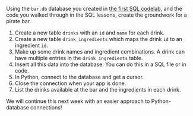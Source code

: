 
Using the `bar.db` database you created in [the first SQL codelab](/all-your-database/), and the code you walked through in the SQL lessons, create the groundwork for a pirate bar.

1. Create a new table `drinks` with an `id` and `name` for each drink.
2. Create a new table `drink_ingredients` which maps the drink `id` to an ingredient `id`.
3. Make up some drink names and ingredient combinations. A drink can have multiple entries in the `drink_ingredients` table.
4. Insert all this data into the database. You can do this in a SQL file or in code. 
5. In Python, connect to the database and get a cursor.
6. Close the connection when your app is done.
7. List the drinks available at the bar and the ingredients in each drink.

We will continue this next week with an easier approach to Python-database connections!


